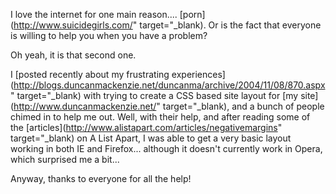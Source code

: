 I love the internet for one main reason.... [porn](http://www.suicidegirls.com/" target="_blank). Or is the fact that everyone is willing to help you when you have a problem?

Oh yeah, it is that second one.

I [posted recently about my frustrating experiences](http://blogs.duncanmackenzie.net/duncanma/archive/2004/11/08/870.aspx" target="_blank) with trying to create a CSS based site layout for [my site](http://www.duncanmackenzie.net/" target="_blank), and a bunch of people chimed in to help me out. Well, with their help, and after reading some of the [articles](http://www.alistapart.com/articles/negativemargins" target="_blank) on A List Apart, I was able to get a very basic layout working in both IE and Firefox... although it doesn't currently work in Opera, which surprised me a bit...

Anyway, thanks to everyone for all the help!